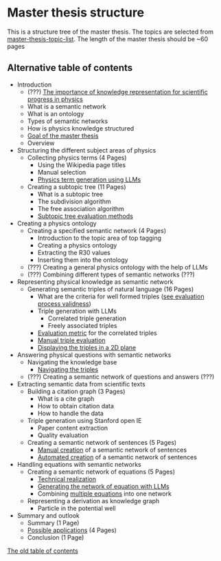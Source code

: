 # Master thesis structure

This is a structure tree of the master thesis. The topics are selected from [master-thesis-topic-list](master-thesis-topic-list.md).
The length of the master thesis should be ~60 pages


## Alternative table of contents

* Introduction
	* (???) [The importance of knowledge representation for scientific progress in physics](../writing/the-importance-of-knowledge-representation-for-scientific-progress-in-physics.md)
	* What is a semantic network
	* What is an ontology
	* Types of semantic networks
	* How is physics knowledge structured
	* [Goal of the master thesis](goal-of-the-master-thesis.md)
	* Overview
* Structuring the different subject areas of physics
	* Collecting physics terms (4 Pages)
		* Using the Wikipedia page titles
		* Manual selection
		* [Physics term generation using LLMs](../approaches/create-a-list-of-physics-terms-using-llms.md)
	* Creating a subtopic tree (11 Pages)
		* What is a subtopic tree
		* The subdivision algorithm
		* The free association algorithm
		* [Subtopic tree evaluation methods](subtopic-tree-average-number-of-viewed-terms-per-search-evaluation.md)
* Creating a physics ontology
	* Creating a specified semantic network (4 Pages)
		* Introduction to the topic area of top tagging
		* Creating a physics ontology
		* Extracting the R30 values
		* Inserting them into the ontology
	* (???) Creating a general physics ontology with the help of LLMs
	* (???) Combining different types of semantic networks (???)
* Representing physical knowledge as semantic network
	* Generating semantic triples of natural language (16 Pages)
		* What are the criteria for well formed triples ([see evaluation process validness](../evaluation/manual-triple-evaluation.md))
		* Triple generation with LLMs
			* Correlated triple generation
			* Freely associated triples
		* [Evaluation metric](false-choices-per-correct-choice-compared-to-random.md) for the correlated triples
		* [Manual triple evaluation](../evaluation/manual-triple-evaluation.md)
		* [Displaying the triples in a 2D plane](../approaches/mapping-a-high-degree-graph-to-a-2D-area.md)
* Answering physical questions with semantic networks
	* Navigating the knowledge base
		* [Navigating the triples](../approaches/navigate-semantic-triples-by-finite-choices.md)
	* (???) Creating a semantic network of questions and answers (???)
* Extracting semantic data from scientific texts
	* Building a citation graph (3 Pages)
		* What is a cite graph 
		* How to obtain citation data
		* How to handle the data
	* Triple generation using Stanford open IE
		* Paper content extraction
		* Quality evaluation
	* Creating a semantic network of sentences (5 Pages)
		* [Manual creation](../approaches/semantic-network-of-sentences.md) of a semantic network of sentences
		* [Automated creation](../approaches/semantic-network-of-sentences.md) of a semantic network of sentences
* Handling equations with semantic networks
	* Creating a semantic network of equations (5 Pages)
		* [Technical realization](../approaches/network-of-equations.md)
		* [Generating the network of equation with LLMs](../approaches/network-of-equations.md)
		* Combining [multiple equations](../approaches/network-of-multiple-equations.md) into one network
	* Representing a derivation as knowledge graph
		* Particle in the potential well
* Summary and outlook
	* Summary (1 Page)
	* [Possible applications](possible-applications-of-physics-knowledge-graphs.md) (4 Pages)
	* Conclusion (1 Page)


[The old table of contents](master-thesis-structure-old.md)